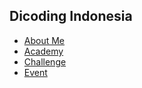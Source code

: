 ## Dicoding Indonesia
- [About Me](https://www.dicoding.com/users/dadanabdullah)
- [Academy](https://www.dicoding.com/users/dadanabdullah/academies)
- [Challenge](https://www.dicoding.com/users/dadanabdullah/challenges)
- [Event](https://www.dicoding.com/users/dadanabdullah/events)
